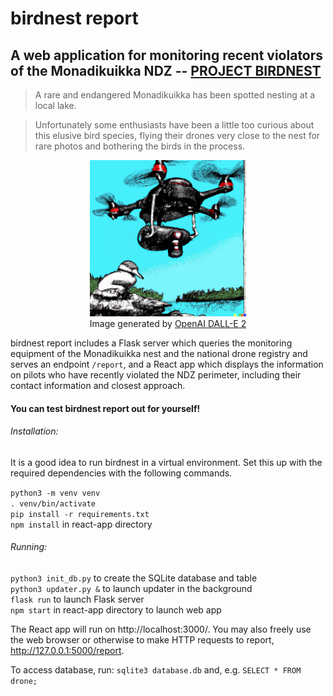 # birdnest report

## A web application for monitoring recent violators of the Monadikuikka NDZ -- [PROJECT BIRDNEST](https://assignments.reaktor.com/birdnest/)

> A rare and endangered Monadikuikka has been spotted nesting at a local lake.

> Unfortunately some enthusiasts have been a little too curious about this elusive bird species, flying their drones very close to the nest for rare photos and bothering the birds in the process.

<p align = "center">
    <img src="react-app/public/DALLE.png" alt="DAllE generated image of bird and droid" height="250">
    <br>Image generated by <a href="https://openai.com/dall-e-2/" target="_blank">OpenAI DALL-E 2</a></br>
</p>

birdnest report includes a Flask server which queries the monitoring equipment of the Monadikuikka nest and the national drone registry and serves an endpoint `/report`, and a React app which displays the information on pilots who have recently violated the NDZ perimeter, including their contact information and closest approach.

#### You can test birdnest report out for yourself!

###### Installation:

It is a good idea to run birdnest in a virtual environment. Set this up with the required dependencies with the following commands.

`python3 -m venv venv`<br />
`. venv/bin/activate`<br />
`pip install -r requirements.txt`<br />
`npm install` in react-app directory

###### Running:

`python3 init_db.py` to create the SQLite database and table<br />
`python3 updater.py &` to launch updater in the background<br />
`flask run` to launch Flask server<br />
`npm start` in react-app directory to launch web app

The React app will run on http://localhost:3000/.
You may also freely use the web browser or otherwise to make HTTP requests to report,
http://127.0.0.1:5000/report.

To access database, run:
`sqlite3 database.db` and, e.g. `SELECT * FROM drone;`
